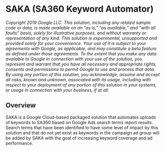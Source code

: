 # SAKA (SA360 Keyword Automator)

*Copyright 2019 Google LLC. This solution, including any related sample code or
data, is made available on an “as is,” “as available,” and “with all faults”
basis, solely for illustrative purposes, and without warranty or representation
of any kind. This solution is experimental, unsupported and provided solely for
your convenience. Your use of it is subject to your agreements with Google, as
applicable, and may constitute a beta feature as defined under those agreements.
To the extent that you make any data available to Google in connection with your
use of the solution, you represent and warrant that you have all necessary and
appropriate rights, consents and permissions to permit Google to use and process
that data. By using any portion of this solution, you acknowledge, assume and
accept all risks, known and unknown, associated with its usage, including with
respect to your deployment of any portion of this solution in your systems, or
usage in connection with your business, if at all.*

## Overview

SAKA is a Google Cloud-based packaged solution that automates uploads of
keywords to SA360 based on Google Ads search terms report results. Search terms
that have been identified to have some level of impact by this solution and that
do not yet exist as keywords in the campaign ad group will be added by SAKA with
the goal of increasing keyword coverage and ad performance.
